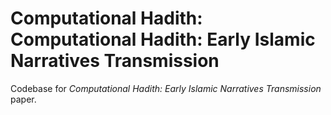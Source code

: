 # Computational Hadith: Computational Hadith: Early Islamic Narratives Transmission

Codebase for *Computational Hadith: Early Islamic Narratives Transmission* paper.
